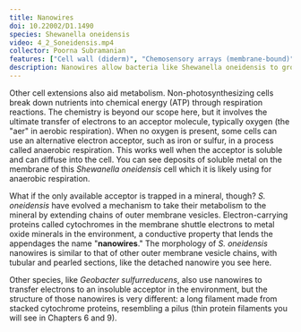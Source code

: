 ```yaml
---
title: Nanowires
doi: 10.22002/D1.1490
species: Shewanella oneidensis
video: 4_2_Soneidensis.mp4
collector: Poorna Subramanian
features: ["Cell wall (diderm)", "Chemosensory arrays (membrane-bound)", "Flagella (external, unsheathed)", "Membrane (inner)", "Membrane (outer)", "Metal deposits", "Nanowires", "Ribosomes", "Vesicles (cytoplasmic)"]
description: Nanowires allow bacteria like Shewanella oneidensis to grow anaerobically by using an insoluble mineral for respiration
---
```


Other cell extensions also aid metabolism. Non-photosynthesizing cells break down nutrients into chemical energy (ATP) through respiration reactions. The chemistry is beyond our scope here, but it involves the ultimate transfer of electrons to an acceptor molecule, typically oxygen (the "aer" in aerobic respiration). When no oxygen is present, some cells can use an alternative electron acceptor, such as iron or sulfur, in a process called anaerobic respiration. This works well when the acceptor is soluble and can diffuse into the cell. You can see deposits of soluble metal on the membrane of this *Shewanella oneidensis* cell which it is likely using for anaerobic respiration.

What if the only available acceptor is trapped in a mineral, though? *S. oneidensis* have evolved a mechanism to take their metabolism to the mineral by extending chains of outer membrane vesicles. Electron-carrying proteins called cytochromes in the membrane shuttle electrons to metal oxide minerals in the environment, a conductive property that lends the appendages the name "**nanowires**." The morphology of *S. oneidensis* nanowires is similar to that of other outer membrane vesicle chains, with tubular and pearled sections, like the detached nanowire you see here.

Other species, like *Geobacter sulfurreducens*, also use nanowires to transfer electrons to an insoluble acceptor in the environment, but the structure of those nanowires is very different: a long filament made from stacked cytochrome proteins, resembling a pilus (thin protein filaments you will see in Chapters 6 and 9).

